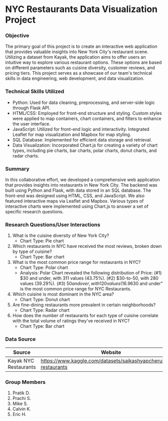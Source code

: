 # NYC Restaurants Data Visualization Project
### Objective
The primary goal of this project is to create an interactive web application that provides valuable insights into New York City's restaurant scene. Utilizing a dataset from Kayak, the application aims to offer users an intuitive way to explore various restaurant options. These options are based on different parameters such as cuisine diversity, customer reviews, and pricing tiers. This project serves as a showcase of our team's technical skills in data engineering, web development, and data visualization.

### Technical Skills Utilized
- Python: Used for data cleaning, preprocessing, and server-side logic through Flask API.
- HTML/CSS: Employed for front-end structure and styling. Custom styles were applied to map containers, chart containers, and filters to enhance the user interface.
- JavaScript: Utilized for front-end logic and interactivity. Integrated Leaflet for map visualization and Mapbox for map styling.
- SQL Database: Implemented for efficient data storage and retrieval.
- Data Visualization: Incorporated Chart.js for creating a variety of chart types, including pie charts, bar charts, polar charts, donut charts, and radar charts.

### Summary
In this collaborative effort, we developed a comprehensive web application that provides insights into restaurants in New York City. The backend was built using Python and Flask, with data stored in an SQL database. The front-end was designed using HTML, CSS, and JavaScript. We also featured interactive maps via Leaflet and Mapbox. Various types of interactive charts were implemented using Chart.js to answer a set of specific research questions.

### Research Questions/User Interactions
1. What is the cuisine diversity of New York City?
	- Chart Type: Pie chart
1. Which restaurants in NYC have received the most reviews, broken down by type of cuisine?
	- Chart Type: Bar chart
1. What is the most common price range for restaurants in NYC?
	- Chart Type: Polar chart
	- Analysis: Polar Chart revealed the following distribution of Price: (#1) $30 and under, with 311 values (43.75%). (#2) $30-to-50, with 280 values (39.29%). (#3) $50 and over, with 120 values (16.96%). Thus “$30 and under” is the most common price range for NYC Restaurants.
1. Which cuisine is most dominant in the NYC area?
	- Chart Type: Donut chart
1. Are fine-dining restaurants more prevalent in certain neighborhoods?
	- Chart Type: Radar chart
1. How does the number of restaurants for each type of cuisine correlate with the total volume of ratings they've received in NYC?
	- Chart Type: Bar chart

### Data Source
|Source|Website|
|---|---|
|Kayak NYC Restaurants|https://www.kaggle.com/datasets/saikashyapcheruku/nyc-restaurants|


### Group Members

1. Pratik D.
1. Prachi S.
1. Mike S.
1. Calvin K.
1. Eric H.
